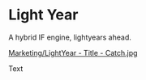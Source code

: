 # Light Year
A hybrid IF engine, lightyears ahead.

[Marketing/LightYear - Title - Catch.jpg](https://github.com/AVividLight/Light-Year/raw/master/Marketing/LightYear%20-%20Title%20-%20Catch.jpg)

Text